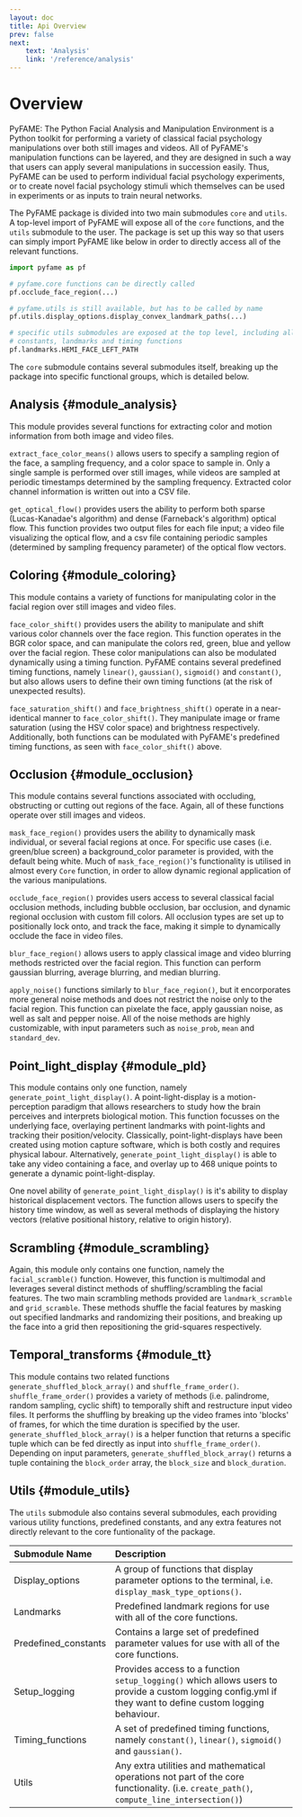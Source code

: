 ```yaml
---
layout: doc
title: Api Overview
prev: false
next: 
    text: 'Analysis'
    link: '/reference/analysis'
---
```


# Overview

PyFAME: The Python Facial Analysis and Manipulation Environment is a Python toolkit for performing a variety of classical facial psychology manipulations over both still images and videos. All of PyFAME's manipulation functions can be layered, and they are designed in such a way that users can apply several manipulations in succession easily. Thus, PyFAME can be used to perform individual facial psychology experiments, or to create novel facial psychology stimuli which themselves can be used in experiments or as inputs to train neural networks.

The PyFAME package is divided into two main submodules `core` and `utils`. A top-level import of PyFAME will expose all of the `core` functions, and the `utils` submodule to the user. The package is set up this way so that users can simply import PyFAME like below in order to directly access all of the relevant functions.
``` python
import pyfame as pf

# pyfame.core functions can be directly called
pf.occlude_face_region(...)

# pyfame.utils is still available, but has to be called by name
pf.utils.display_options.display_convex_landmark_paths(...)

# specific utils submodules are exposed at the top level, including all predefined 
# constants, landmarks and timing functions
pf.landmarks.HEMI_FACE_LEFT_PATH
```

The `core` submodule contains several submodules itself, breaking up the package into specific functional groups, which is detailed below.

## Analysis {#module_analysis}

This module provides several functions for extracting color and motion information from both image and video files.

`extract_face_color_means()` allows users to specify a sampling region of the face, a sampling frequency, and a color space to sample in. Only a single sample is performed over still images, while videos are sampled at periodic timestamps determined by the sampling frequency. Extracted color channel information is written out into a CSV file.

`get_optical_flow()` provides users the ability to perform both sparse (Lucas-Kanadae's algorithm) and dense (Farneback's algorithm) optical flow. This function provides two output files for each file input; a video file visualizing the optical flow, and a csv file containing periodic samples (determined by sampling frequency parameter) of the optical flow vectors.

## Coloring {#module_coloring}

This module contains a variety of functions for manipulating color in the facial region over still images and video files. 

`face_color_shift()` provides users the ability to manipulate and shift various color channels over the face region. This function operates in the BGR color space, and can manipulate the colors red, green, blue and yellow over the facial region. These color manipulations can also be modulated dynamically using a timing function. PyFAME contains several predefined timing functions, namely `linear()`, `gaussian()`, `sigmoid()` and `constant()`, but also allows users to define their own timing functions (at the risk of unexpected results).

`face_saturation_shift()` and `face_brightness_shift()` operate in a near-identical manner to `face_color_shift()`. They manipulate image or frame saturation (using the HSV color space) and brightness respectively. Additionally, both functions can be modulated with PyFAME's predefined timing functions, as seen with `face_color_shift()` above.

## Occlusion {#module_occlusion}

This module contains several functions associated with occluding, obstructing or cutting out regions of the face. Again, all of these functions operate over still images and videos. 

`mask_face_region()` provides users the ability to dynamically mask individual, or several facial regions at once. For specific use cases (i.e. green/blue screen) a background_color parameter is provided, with the default being white. Much of `mask_face_region()`'s functionality is utilised in almost every `Core` function, in order to allow dynamic regional application of the various manipulations. 

`occlude_face_region()` provides users access to several classical facial occlusion methods, including bubble occlusion, bar occlusion, and dynamic regional occlusion with custom fill colors. All occlusion types are set up to positionally lock onto, and track the face, making it simple to dynamically occlude the face in video files. 

`blur_face_region()` allows users to apply classical image and video blurring methods restricted over the facial region. This function can perform gaussian blurring, average blurring, and median blurring. 

`apply_noise()` functions similarly to `blur_face_region()`, but it encorporates more general noise methods and does not restrict the noise only to the facial region. This function can pixelate the face, apply gaussian noise, as well as salt and pepper noise. All of the noise methods are highly customizable, with input parameters such as `noise_prob`, `mean` and `standard_dev`.

## Point_light_display {#module_pld}

This module contains only one function, namely `generate_point_light_display()`. A point-light-display is a motion-perception paradigm that allows researchers to study how the brain perceives and interprets biological motion. This function focusses on the underlying face, overlaying pertinent landmarks with point-lights and tracking their position/velocity. Classically, point-light-displays have been created using motion capture software, which is both costly and requires physical labour. Alternatively, `generate_point_light_display()` is able to take any video containing a face, and overlay up to 468 unique points to generate a dynamic point-light-display.

One novel ability of `generate_point_light_display()` is it's ability to display historical displacement vectors. The function allows users to specify the history time window, as well as several methods of displaying the history vectors (relative positional history, relative to origin history).

## Scrambling {#module_scrambling}

Again, this module only contains one function, namely the `facial_scramble()` function. However, this function is multimodal and leverages several distinct methods of shuffling/scrambling the facial features. The two main scrambling methods provided are `landmark_scramble` and `grid_scramble`. These methods shuffle the facial features by masking out specified landmarks and randomizing their positions, and breaking up the face into a grid then repositioning the grid-squares respectively. 

## Temporal_transforms {#module_tt}

This module contains two related functions `generate_shuffled_block_array()` and `shuffle_frame_order()`. `shuffle_frame_order()` provides a variety of methods (i.e. palindrome, random sampling, cyclic shift) to temporally shift and restructure input video files. It performs the shuffling by breaking up the video frames into 'blocks' of frames, for which the time duration is specified by the user. `generate_shuffled_block_array()` is a helper function that returns a specific tuple which can be fed directly as input into `shuffle_frame_order()`. Depending on input parameters, `generate_shuffled_block_array()` returns a tuple containing the `block_order` array, the `block_size` and `block_duration`.

## Utils {#module_utils}

The `utils` submodule also contains several submodules, each providing various utility functions, predefined constants, and any extra features not directly relevant to the core funtionality of the package.

| Submodule Name | Description |
| :------------- | :---------- |
| Display_options | A group of functions that display parameter options to the terminal, i.e. `display_mask_type_options()`. |
| Landmarks      | Predefined landmark regions for use with all of the core functions. |
| Predefined_constants | Contains a large set of predefined parameter values for use with all of the core functions. |
| Setup_logging  | Provides access to a function `setup_logging()` which allows users to provide a custom logging config.yml if they want to define custom logging behaviour. |
| Timing_functions | A set of predefined timing functions, namely `constant()`, `linear()`, `sigmoid()` and `gaussian()`. |
| Utils     | Any extra utilities and mathematical operations not part of the core functionality. (i.e. `create_path()`, `compute_line_intersection()`) |
